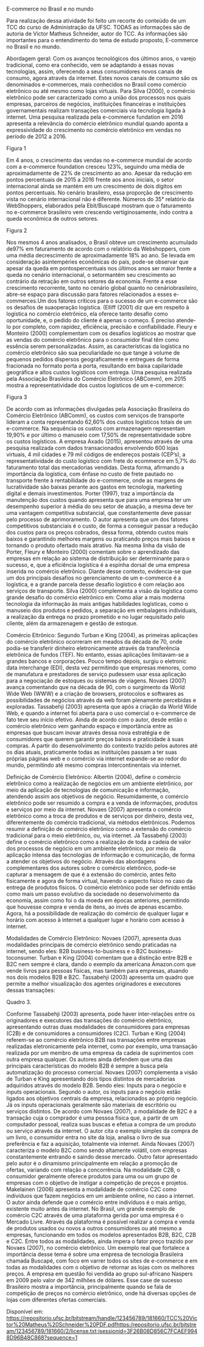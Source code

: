 E-commerce no Brasil e no mundo

Para realização dessa atividade foi feito um recorte do conteúdo de um TCC do curso de Administração da UFSC. TODAS as informações são de autoria de Victor Matheus Schneider, autor do TCC. As informações são importantes para o entendimento do tema de estudo proposto, E-commerce no Brasil e no mundo. 

Abordagem geral: 
  Com os avanços tecnológicos dos últimos anos, o varejo tradicional, como era conhecido, vem se adaptando a essas novas tecnologias, assim, oferecendo a seus consumidores novos canais de consumo, agora através da internet. Estes novos canais de consumo são os denominados e-commerces, mais conhecidos no Brasil como comércio eletrônico ou até mesmo como lojas virtuais. Para Silva (2000), o comércio eletrônico pode ser caracterizado como a união dos processos nos quais empresas, parceiros de negócios, instituições financeiras e instituições governamentais realizam transações comerciais via tecnologia ligada à internet.
  Uma pesquisa realizada pela e-commerce fundation em 2016 apresenta a relevância do comércio eletrônico mundial quando aponta a expressividade do crescimento no comércio eletrônico em vendas no período de 2012 a 2016.
  
  Figura 1
  
  Em 4 anos, o crescimento das vendas no e-commerce mundial de acordo com a e-commerce foundation cresceu 123%, seguindo uma média de aproximadamente de 22% de crescimento ao ano. Apesar da redução em pontos percentuais de 2015 a 2016 frente aos anos iniciais, o setor internacional ainda se mantém em um crescimento de dois dígitos em pontos percentuais.
  No cenário brasileiro, essa proporção de crescimento vista no cenário internacional não é diferente. Números do 35° relatório da WebShoppers, elaborados pela Ebit/Buscapé mostram que o faturamento no e-commerce brasileiro vem crescendo vertiginosamente, indo contra a queda econômica de outros setores.
  
  Figura 2 
  
  Nos mesmos 4 anos analisados, o Brasil obteve um crescimento acumulado de97% em faturamento de acordo com o relatório da Webshoppers, com uma média decrescimento de aproximadamente 18% ao ano. Se levada em consideração asintempéries econômicas do país, pode-se observar que apesar da queda em pontospercentuais nos últimos anos ser maior frente a queda no cenário internacional, o setormantém seu crescimento ao contrário da retração em outros setores da economia.
  Frente a esse crescimento recorrente, tanto no cenário global quanto no cenáriobrasileiro, abre-se espaço para discussão para fatores relacionados a esses e-commerces.Um dos fatores críticos para o sucesso de um e-commerce são os desafios de suaoperação logística. (Elliff (2001) diz que em respeito à logística no comércio eletrônico, ela oferece tanto desafio como oportunidade, e, o pedido do cliente é apenas o começo. É preciso atende-lo por completo, com rapidez, eficiência, precisão e confiabilidade. Fleury e Monteiro (2000) complementam com os desafios logísticos ao mostrar que as vendas do comércio eletrônico para o consumidor final têm como essência serem personalizadas. Assim, as características da logística no comércio eletrônico são sua peculiaridade no que tange à volume de pequenos pedidos dispersos geograficamente e entregues de forma fracionada no formato porta a porta, resultando em baixa capilaridade geográfica e altos custos logísticos com entrega.
  Uma pesquisa realizada pela Associação Brasileira do Comércio Eletrônico (ABComm), em 2015 mostra a representatividade dos custos logísticos de um e-commerce:
  
  Figura 3

  De acordo com as informações divulgadas pela Associação Brasileira do Comércio Eletrônico (ABComm), os custos com serviços de transporte lideram a conta representando 62,60% dos custos logísticos totais de um e-commerce. Na sequência os custos com armazenagem representam 19,90% e por último o manuseio com 17,50% de representatividade sobre os custos logísticos.
  A empresa Axado (2015), apresentou através de uma pesquisa realizada com dados transacionados envolvendo 600 lojas virtuais, 4 mil cidades e 79 mil códigos de endereços postais (CEP’s), a representatividade do custo logístico com frete do ecommerce em 5,7% do faturamento total das mercadorias vendidas. Desta forma, afirmando a importância da logística, com ênfase no custo de frete pautado no
transporte frente à rentabilidade do e-commerce, onde as margens de lucratividade são baixas perante aos gastos em tecnologia, marketing digital e demais investimentos.
  Porter (1997), traz a importância da manutenção dos custos quando apresenta que para uma empresa ter um desempenho superior à média do seu setor de atuação, a mesma deve ter uma vantagem competitiva substancial, que constantemente deve passar pelo processo de aprimoramento. O autor apresenta que um dos fatores competitivos substanciais é o custo, de forma a conseguir passar a redução dos custos para os preços cobrados, dessa forma, obtendo custos mais baixos e garantindo melhores margens ou praticando preços mais baixos e tornando o produto ofertado mais atrativo. Na mesma linha da visão de Porter, Fleury e Monteiro (2000) comentam sobre o aprendizado das empresas em relação ao sistema de distribuição ser determinante para o sucesso, e, que a eficiência logística é a espinha dorsal de uma empresa inserida no comércio eletrônico.
  Diante desse contexto, evidencia-se que um dos principais desafios no gerenciamento de um e-commerce é a logística, e a grande parcela desse desafio logístico é com relação aos serviços de transporte. Silva (2000) complementa a visão da logística como grande desafio do comércio eletrônico em: Como aliar a mais moderna tecnologia da informação às mais antigas habilidades logísticas, como o manuseio dos produtos e pedidos, a separação em embalagens individuais, a realização da entrega no prazo prometido e no lugar requisitado pelo cliente, além da armazenagem e gestão de estoque.
  
  Comércio Eltrônico: 
  Segundo Turban e King (2004), as primeiras aplicações do comércio eletrônico ocorreram em meados da década de 70, onde podia-se transferir dinheiro eletronicamente através da transferência eletrônica de fundos (TEF). No entanto, essas aplicações limitavam-se a grandes bancos e corporações. Pouco tempo depois, surgiu o eletronic data interchange (EDI), desta vez permitindo que empresas menores, como de manufatura e prestadores de serviço pudessem usar essa aplicação para a negociação de estoques ou sistemas de viagens. Novaes (2007) avança comentando que na década de 90, com o surgimento da World Wide Web (WWW) e a criação de browsers, protocolos e softwares as possibilidades de negócios através da web foram plenamente percebidas e exploradas. Tassabehji (2003) apresenta que após a criação da World Wide Web, e quando a internet foi aberta para o uso comercial o e-commerce de fato teve seu início efetivo. Ainda de acordo com o autor, desde então o comércio eletrônico vem ganhando espaço e importância entre as empresas que buscam inovar através dessa nova estratégia e de consumidores que querem garantir preços baixos e praticidade à suas compras. A partir do desenvolvimento do contexto trazido pelos autores até os dias atuais, praticamente todas as instituições passam a ter suas próprias páginas web e o comércio via internet expande-se ao redor do mundo, permitindo até mesmo compras intercontinentais via internet.
  
  Definição de Comércio Eletrônico: 
    Albertin (2004), define o comércio eletrônico como a realização de negócios em um ambiente eletrônico, por meio da aplicação de tecnologias de comunicação e informação, atendendo assim aos objetivos de negócio. Resumidamente, o comércio eletrônico pode ser resumido a compra e a venda de informações, produtos e serviços por meio da internet. Novaes (2007) apresenta o comércio eletrônico como a troca de produtos e de serviços por dinheiro, desta vez, diferentemente do comércio tradicional, via métodos eletrônicos. Podemos resumir a definição de comércio eletrônico como a extensão do comércio tradicional para o meio eletrônico, ou, via internet. Já Tassabehji (2003) define o comércio eletrônico como a realização de toda a cadeia de valor dos processos de negócio em um ambiente eletrônico, por meio da aplicação intensa das tecnologias de informação e comunicação, de forma a atender os objetivos do negócio.
    Através das abordagens complementares dos autores sobre o comércio eletrônico, pode-se capturar a mensagem de que é a extensão do comércio, antes feito fisicamente e agora de forma virtual, havendo o aspecto físico no caso da entrega de produtos físicos. O comércio eletrônico pode ser definido então como mais um passo evolutivo da sociedade no desenvolvimento da economia, assim como foi o da moeda em épocas anteriores, permitindo que houvesse compra e venda de itens, ao invés de apenas escambo. Agora, há a possibilidade de realização do comércio de qualquer lugar e horário com acesso à internet a qualquer lugar e horário com acesso à internet.
    

Modalidades de Comércio Eletrônico:
  Novaes (2007), apresenta duas modalidades principais de comércio eletrônico sendo praticadas na internet, sendo eles: B2B business-to-business e o B2C business-toconsumer. Turban e King (2004) comentam que a distinção entre B2B e B2C nem sempre é clara, dando o exemplo da americana Amazon.com que vende livros para pessoas físicas, mas também para empresas, atuando nos dois modelos B2B e B2C. Tassabehji (2003) apresenta um quadro que permite a melhor visualização dos agentes originadores e executores dessas transações:
  
  Quadro 3.
  
  Conforme Tassabehji (2003) apresenta, pode haver inter-relações entre os originadores e executores das transações do comércio eletrônico, apresentando outras duas modalidades de consumidores para empresas (C2B) e de consumidores a consumidores (C2C).
  Turban e King (2004) referem-se ao comércio eletrônico B2B nas transações entre empresas realizadas eletronicamente pela internet, como por exemplo, uma transação realizada por um membro de uma empresa da cadeia de suprimentos com outra empresa qualquer. Os autores ainda defendem que uma das principais características do modelo B2B é sempre a busca pela automatização do processo comercial. Novaes (2007) complementa a visão de Turban e King apresentando dois tipos distintos de mercadorias adquiridos através do modelo B2B. Sendo eles: Inputs para o negócio e inputs operacionais. Segundo o autor, os inputs para o negócio estão ligados aos objetivos centrais da empresa, relacionados ao próprio negócio. Já os inputs operacionais geralmente são materiais de escritório ou serviços distintos.
  De acordo com Novaes (2007), a modalidade de B2C é a transação cuja o comprador é uma pessoa física que, a partir de um computador pessoal, realiza suas buscas e efetua a compra de um produto ou serviço através da internet. O autor cita o exemplo simples da compra de um livro, o consumidor entra no site da loja, analisa o livro de sua preferência e faz a aquisição, totalmente via internet. Ainda Novaes (2007) caracteriza o modelo B2C como sendo altamente volátil, com empresas constantemente entrando e saindo desse mercado. Outro fator apresentado pelo autor é o dinamismo principalmente em relação a promoção de ofertas, variando com relação a concorrência. Na modalidade C2B, o consumidor geralmente oferece produtos para uma ou um grupo de empresas com o objetivo de instigar a competição de preços e projetos. Makelainen (2006) apresenta a modalidade de comércio C2C como indivíduos que fazem negócios em um ambiente online, no caso a internet. O autor ainda defende que o comércio entre indivíduos é o mais antigo, existente muito antes da internet. No Brasil, um grande exemplo de comércio C2C através de uma plataforma gerida por uma empresa é o Mercado Livre. Através da plataforma é possível realizar a compra e venda de produtos usados ou novos a outros consumidores ou até mesmo a empresas, funcionando em todos os modelos apresentados B2B, B2C, C2B e C2C.
  Entre todos as modalidades, ainda impera o fator preço trazido por Novaes (2007), no comércio eletrônico. Um exemplo real que fortalece a importância desse tema é sobre uma empresa de tecnologia Brasileira chamada Buscapé, com foco em varrer todos os sites de e-commerce e em todas as modalidades com o objetivo de retornar as lojas com os melhores preços. A empresa em questão foi vendida ao grupo sul-africano Naspers em 2009 pelo valor de 342 milhões de dólares. Esse case de sucesso Brasileiro mostra a importância, principalmente quando se fala de competição de preços no comércio eletrônico, onde há diversas opções de lojas com diferentes ofertas comerciais.

Disponível em: https://repositorio.ufsc.br/bitstream/handle/123456789/181660/TCC%20Victor%20Matheus%20Schneider%20PDF.pdfhttps:/repositorio.ufsc.br/bitstream/123456789/181660/2/license.txt;jsessionid=3F26B08D856C7FCAEF9948D96B48C868?sequence=1    





